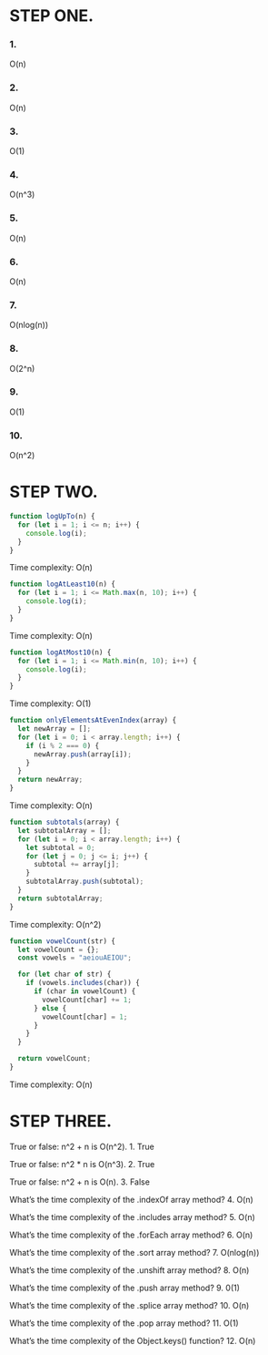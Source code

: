 # STEP ONE.

### 1.

O(n)

### 2.

O(n)

### 3.

O(1)

### 4.

O(n^3)

### 5.

O(n)

### 6.

O(n)

### 7.

O(nlog(n))

### 8.

O(2^n)

### 9.

O(1)

### 10.

O(n^2)

# STEP TWO.

```javascript
function logUpTo(n) {
  for (let i = 1; i <= n; i++) {
    console.log(i);
  }
}
```

Time complexity: O(n)

```javascript
function logAtLeast10(n) {
  for (let i = 1; i <= Math.max(n, 10); i++) {
    console.log(i);
  }
}
```

Time complexity: O(n)

```javascript
function logAtMost10(n) {
  for (let i = 1; i <= Math.min(n, 10); i++) {
    console.log(i);
  }
}
```

Time complexity: O(1)

```javascript
function onlyElementsAtEvenIndex(array) {
  let newArray = [];
  for (let i = 0; i < array.length; i++) {
    if (i % 2 === 0) {
      newArray.push(array[i]);
    }
  }
  return newArray;
}
```

Time complexity: O(n)

```javascript
function subtotals(array) {
  let subtotalArray = [];
  for (let i = 0; i < array.length; i++) {
    let subtotal = 0;
    for (let j = 0; j <= i; j++) {
      subtotal += array[j];
    }
    subtotalArray.push(subtotal);
  }
  return subtotalArray;
}
```

Time complexity: O(n^2)

```javascript
function vowelCount(str) {
  let vowelCount = {};
  const vowels = "aeiouAEIOU";

  for (let char of str) {
    if (vowels.includes(char)) {
      if (char in vowelCount) {
        vowelCount[char] += 1;
      } else {
        vowelCount[char] = 1;
      }
    }
  }

  return vowelCount;
}
```

Time complexity: O(n)

# STEP THREE.

True or false: n^2 + n is O(n^2). 1. True

True or false: n^2 \* n is O(n^3). 2. True

True or false: n^2 + n is O(n). 3. False

What’s the time complexity of the .indexOf array method? 4. O(n)

What’s the time complexity of the .includes array method? 5. O(n)

What’s the time complexity of the .forEach array method? 6. O(n)

What’s the time complexity of the .sort array method? 7. O(nlog(n))

What’s the time complexity of the .unshift array method? 8. O(n)

What’s the time complexity of the .push array method? 9. 0(1)

What’s the time complexity of the .splice array method? 10. O(n)

What’s the time complexity of the .pop array method? 11. O(1)

What’s the time complexity of the Object.keys() function? 12. O(n)
